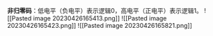 **非归零码**：低电平（负电平）表示逻辑0，高电平（正电平）表示逻辑1。
![[Pasted image 20230426165413.png]] ![[Pasted image 20230426165423.png]]
![[Pasted image 20230426165821.png]]
